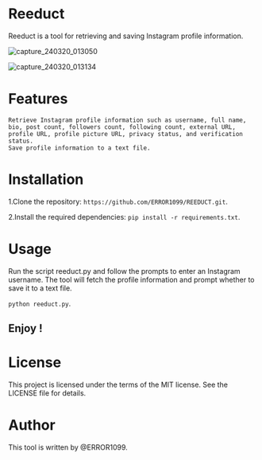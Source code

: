# Reeduct

Reeduct is a tool for retrieving and saving Instagram profile information.



![capture_240320_013050](https://github.com/ERROR1099/REEDUCT/assets/117563608/057cdde4-17d4-4a1c-876f-e9011a78c25d)

![capture_240320_013134](https://github.com/ERROR1099/REEDUCT/assets/117563608/4e8dd16a-ca48-404e-96c1-4c533efcd8f3)


# Features

    Retrieve Instagram profile information such as username, full name, bio, post count, followers count, following count, external URL, profile URL, profile picture URL, privacy status, and verification status.
    Save profile information to a text file.

# Installation

  1.Clone the repository: `https://github.com/ERROR1099/REEDUCT.git`.

  2.Install the required dependencies: `pip install -r requirements.txt`.

# Usage

Run the script reeduct.py and follow the prompts to enter an Instagram username. The tool will fetch the profile information and prompt whether to save it to a text file.

 `python reeduct.py`.

 ## Enjoy !

 # License

 This project is licensed under the terms of the MIT license. See the LICENSE file for details.

 # Author
 
This tool is written by @ERROR1099.
 


